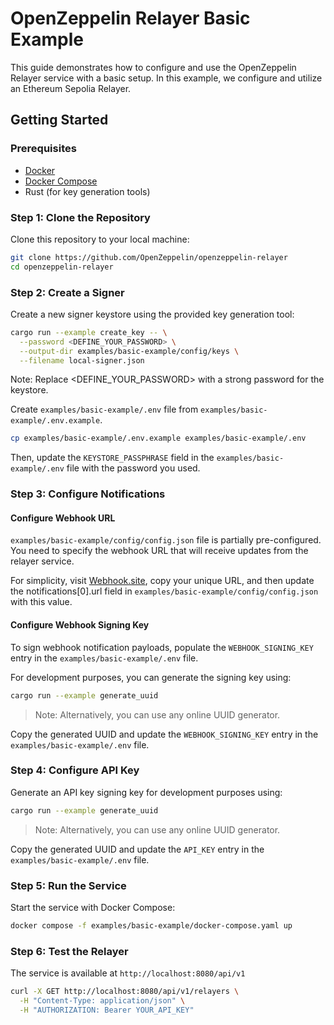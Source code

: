 # OpenZeppelin Relayer Basic Example

This guide demonstrates how to configure and use the OpenZeppelin Relayer service with a basic setup. In this example, we configure and utilize an Ethereum Sepolia Relayer.


## Getting Started

### Prerequisites

- [Docker](https://docs.docker.com/get-docker/)
- [Docker Compose](https://docs.docker.com/compose/install/)
- Rust (for key generation tools)

### Step 1: Clone the Repository

Clone this repository to your local machine:

```bash
git clone https://github.com/OpenZeppelin/openzeppelin-relayer
cd openzeppelin-relayer
```

### Step 2: Create a Signer

Create a new signer keystore using the provided key generation tool:

```sh
cargo run --example create_key -- \
  --password <DEFINE_YOUR_PASSWORD> \
  --output-dir examples/basic-example/config/keys \
  --filename local-signer.json
```

Note: Replace <DEFINE_YOUR_PASSWORD> with a strong password for the keystore.

Create `examples/basic-example/.env` file from `examples/basic-example/.env.example`.

```bash
cp examples/basic-example/.env.example examples/basic-example/.env
```

Then, update the `KEYSTORE_PASSPHRASE` field in the `examples/basic-example/.env` file with the password you used.

### Step 3: Configure Notifications

#### Configure Webhook URL

`examples/basic-example/config/config.json` file is partially pre-configured. You need to specify the webhook URL that will receive updates from the relayer service.

For simplicity, visit [Webhook.site](https://webhook.site), copy your unique URL, and then update the notifications[0].url field in `examples/basic-example/config/config.json` with this value.


#### Configure Webhook Signing Key

To sign webhook notification payloads, populate the `WEBHOOK_SIGNING_KEY` entry in the `examples/basic-example/.env` file.

For development purposes, you can generate the signing key using:

```bash
cargo run --example generate_uuid
```
> Note: Alternatively, you can use any online UUID generator.


Copy the generated UUID and update the `WEBHOOK_SIGNING_KEY` entry in the `examples/basic-example/.env` file.


### Step 4: Configure API Key

Generate an API key signing key for development purposes using:

```bash
cargo run --example generate_uuid
```
> Note: Alternatively, you can use any online UUID generator.


Copy the generated UUID and update the `API_KEY` entry in the `examples/basic-example/.env` file.


### Step 5: Run the Service

Start the service with Docker Compose:

```bash
docker compose -f examples/basic-example/docker-compose.yaml up
```

### Step 6: Test the Relayer

The service is available at `http://localhost:8080/api/v1`

```bash
curl -X GET http://localhost:8080/api/v1/relayers \
  -H "Content-Type: application/json" \
  -H "AUTHORIZATION: Bearer YOUR_API_KEY"
```
